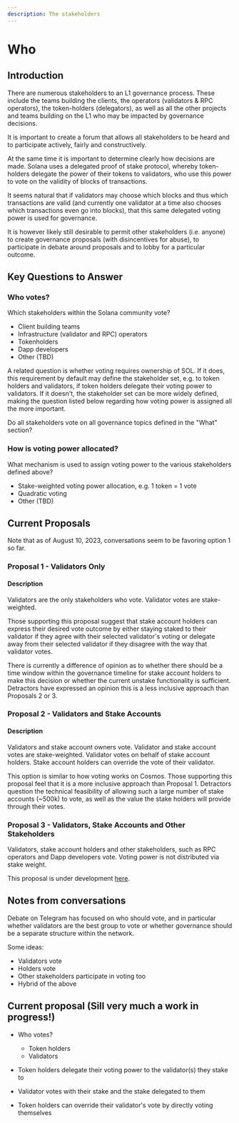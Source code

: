 ```yaml
---
description: The stakeholders
---
```


# Who

## Introduction

There are numerous stakeholders to an L1 governance process. These include the teams building the clients, the operators (validators & RPC operators), the token-holders (delegators), as well as all the other projects and teams building on the L1 who may be impacted by governance decisions.

It is important to create a forum that allows all stakeholders to be heard and to participate actively, fairly and constructively.

At the same time it is important to determine clearly how decisions are made. Solana uses a delegated proof of stake protocol, whereby token-holders delegate the power of their tokens to validators, who use this power to vote on the validity of blocks of transactions.

It seems natural that if validators may choose which blocks and thus which transactions are valid (and currently one validator at a time also chooses which transactions even go into blocks), that this same delegated voting power is used for governance.

It is however likely still desirable to permit other stakeholders (i.e. anyone) to create governance proposals (with disincentives for abuse), to participate in debate around proposals and to lobby for a particular outcome.

## Key Questions to Answer

### Who votes?

Which stakeholders within the Solana community vote?

- Client building teams
- Infrastructure (validator and RPC) operators
- Tokenholders
- Dapp developers
- Other (TBD)

A related question is whether voting requires ownership of SOL. If it does, this requirement by default may define the stakeholder set, e.g. to token holders and validators, if token holders delegate their voting power to validators. If it doesn't, the stakeholder set can be more widely defined, making the question listed below regarding how voting power is assigned all the more important.

Do all stakeholders vote on all governance topics defined in the "What" section?

### How is voting power allocated?

What mechanism is used to assign voting power to the various stakeholders defined above?

- Stake-weighted voting power allocation, e.g. 1 token = 1 vote
- Quadratic voting
- Other (TBD)

## Current Proposals

Note that as of August 10, 2023, conversations seem to be favoring option 1 so far.

### Proposal 1 - Validators Only

#### Description

Validators are the only stakeholders who vote. Validator votes are stake-weighted.

Those supporting this proposal suggest that stake account holders can express their desired vote outcome by either staying staked to their validator if they agree with their selected validator's voting or delegate away from their selected validator if they disagree with the way that validator votes.

There is currently a difference of opinion as to whether there should be a time window within the governance timeline for stake account holders to make this decision or whether the current unstake functionality is sufficient. Detractors have expressed an opinion this is a less inclusive approach than Proposals 2 or 3.

### Proposal 2 - Validators and Stake Accounts

#### Description

Validators and stake account owners vote. Validator and stake account votes are stake-weighted. Validator votes on behalf of stake account holders. Stake account holders can override the vote of their validator.

This option is similar to how voting works on Cosmos. Those supporting this proposal feel that it is a more inclusive approach than Proposal 1. Detractors question the technical feasibility of allowing such a large number of stake accounts (~500k) to vote, as well as the value the stake holders will provide through their votes.

### Proposal 3 - Validators, Stake Accounts and Other Stakeholders

Validators, stake account holders and other stakeholders, such as RPC operators and Dapp developers vote. Voting power is not distributed via stake weight.

This proposal is under development [here](https://hackmd.io/RyGbl7RLQAmDHAZG-6gfMA?utm_source=comment-card&utm_medium=icon).

## Notes from conversations

Debate on Telegram has focused on who should vote, and in particular whether validators are the best group to vote or whether governance should be a separate structure within the network.

Some ideas:

* Validators vote
* Holders vote
* Other stakeholders participate in voting too
* Hybrid of the above

## Current proposal (Sill very much a work in progress!)

- Who votes?
  - Token holders
  - Validators

- Token holders delegate their voting power to the validator(s) they stake to
- Validator votes with their stake and the stake delegated to them
- Token holders can override their validator's vote by directly voting themselves
